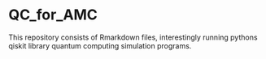 # QC_for_AMC
This repository consists of Rmarkdown files, interestingly running pythons qiskit library quantum computing simulation programs.
